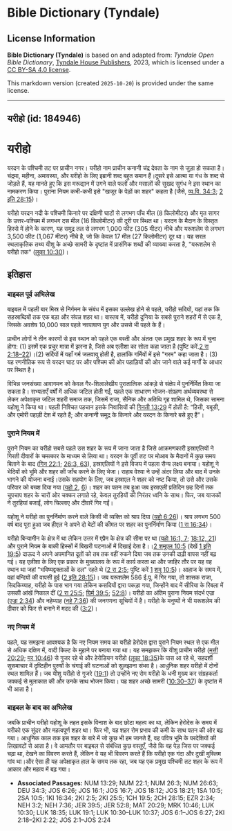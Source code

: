 # Bible Dictionary (Tyndale)

## License Information

**Bible Dictionary (Tyndale)** is based on and adapted from: _Tyndale Open Bible Dictionary_, [Tyndale House Publishers](https://tyndaleopenresources.com/), 2023, which is licensed under a [CC BY-SA 4.0 license](https://creativecommons.org/licenses/by-sa/4.0/legalcode.en).

This markdown version (created `2025-10-20`) is provided under the same license.



--------------------------------

## यरीहो (id: 184946)

यरीहो
=====

यरदन के पश्चिमी तट पर प्राचीन नगर। यरीहो नाम प्राचीन कनानी चंद्र देवता के नाम से जुड़ा हो सकता है। चंद्रमा, महीना, अमावस्या, और यरीहो के लिए इब्रानी शब्द बहुत समान हैं।दूसरे इसे आत्मा या गंध के शब्द से जोड़ते हैं, यह मानते हुए कि इस मरूद्यान में उगने वाले फलों और मसालों की सुखद सुगंध ने इस स्थान का नामकरण किया। पुराना नियम कभी\-कभी इसे "खजूर के पेड़ों का शहर" कहता है (जैसे, [व्य.वि. 34:3](https://ref.ly/Deut34:3); [2 इति 28:15](https://ref.ly/2Chr28:15))।

यरीहो यरदन नदी के पश्चिमी किनारे पर दक्षिणी घाटों से लगभग पाँच मील (8 किलोमीटर) और मृत सागर के उत्तर\-पश्चिम में लगभग दस मील (16 किलोमीटर) की दूरी पर स्थित था। यरदन के मैदान के विस्तृत हिस्से में होने के कारण, यह समुद्र तल से लगभग 1,000 फीट (305 मीटर) नीचे और यरूशलेम से लगभग 3,500 फीट (1,067 मीटर) नीचे है, जो कि केवल 17 मील (27 किलोमीटर) दूर था। यह सरल स्थलाकृतिक तथ्य यीशु के अच्छे सामरी के दृष्टांत में प्रासंगिक शब्दों की व्याख्या करता है, "यरूशलेम से यरीहो तक" ([लूका 10:30](https://ref.ly/Luke10:30))।

इतिहास
------

### बाइबल पूर्व अभिलेख

बाइबल में पहली बार मिस्र से निर्गमन के संबंध में इसका उल्लेख होने से पहले, यरीहो सदियों, यहां तक ​​कि सहस्राब्दियों तक एक बड़ा और संपन्न शहर था। वास्तव में, यरीहो दुनिया के सबसे पुराने शहरों में से एक है, जिसके अवशेष 10,000 साल पहले नवपाषाण युग और उससे भी पहले के हैं।

प्राचीन लोगों ने तीन कारणों से इस स्थान को पहले एक बस्ती और अंततः एक प्रमुख शहर के रूप में चुना होगा: (1\) इसमें एक प्रचुर मात्रा में झरना है, जिसे अब एलीशा का सोता कहा जाता है (पुष्टि करें.[2 रा 2:18–22](https://ref.ly/2Kgs2:18-2Kgs2:22))।(2\) सर्दियों में यहाँ गर्म जलवायु होती है, हालांकि गर्मियों में इसे "गरम" कहा जाता है। (3\) यह रणनीतिक रूप से यरदन घाट पर और पश्चिम की ओर पहाड़ियों की ओर जाने वाले कई मार्गों के आधार पर स्थित है।

विभिन्न जनसंख्या आवागमन को केवल गैर\-शिलालेखीय पुरातात्विक आंकड़े से संक्षेप में पुनर्निर्मित किया जा सकता है। सभ्यताएँ वर्षों में अधिक जटिल होती गईं, पहले एक साधारण भोजन\-संग्रहण अर्थव्यवस्था से लेकर अपेक्षाकृत जटिल शहरी समाज तक, जिसमें राजा, सैनिक और अतिथि गृह शामिल थे, जिसका सामना यहोशू ने किया था। पहली निश्चित पहचान इसके निवासियों की [गिनती 13:29](https://ref.ly/Num13:29) में होती है: “हित्ती, यबूसी, और एमोरी पहाड़ी देश में रहते हैं; और कनानी समुद्र के किनारे और यरदन के किनारे बसे हुए हैं”।

### पुराने नियम में

पुराने नियम का यरीहो सबसे पहले उस शहर के रूप में जाना जाता है जिसे आक्रमणकारी इस्राएलियों ने गिरती दीवारों के चमत्कार के माध्यम से लिया था। यरदन के पूर्वी तट पर मोआब के मैदानों में कुछ समय बिताने के बाद ([गिन 22:1](https://ref.ly/Num22:1); [26:3, 63](https://ref.ly/Num26:3)), इस्राएलियों ने इसे विजय में पहला सैन्य लक्ष्य बनाया। यहोशू ने भेदियों को भूमि और शहर की जाँच करने के लिए भेजा। राहाब वेश्या ने उन्हें अंदर लिया और बाद में उनके भागने की योजना बनाई।उसके सहयोग के लिए, जब इस्राएल ने शहर को नष्ट किया, तो उसे और उसके परिवार को बख्श दिया गया ([यहो 2](https://ref.ly/Josh2:1-Josh2:24), [6](https://ref.ly/Josh6:1-Josh6:27))। शहर का पतन तब हुआ जब इस्राएली प्रतिदिन छह दिनों तक चुपचाप शहर के चारों ओर चक्कर लगाते रहे, केवल तुरहियों की निरंतर ध्वनि के साथ। फिर, जब याजकों ने तुरहियां बजाईं, लोग चिल्लाए और दीवारें गिर गईं।

यहोशू ने यरीहो का पुनर्निर्माण करने वाले किसी भी व्यक्ति को श्राप दिया ([यहो 6:26](https://ref.ly/Josh6:26))। श्राप लगभग 500 वर्ष बाद पूरा हुआ जब हीएल ने अपने दो बेटों की कीमत पर शहर का पुनर्निर्माण किया ([1 रा 16:34](https://ref.ly/1Kgs16:34))।

यरीहो बिन्यामीन के क्षेत्र में था लेकिन उत्तर में एप्रैम के क्षेत्र की सीमा पर था ([यहो 16:1, 7](https://ref.ly/Josh16:1); [18:12, 21](https://ref.ly/Josh18:12)) और पुराने नियम के बाकी हिस्सों में बिखरी घटनाओं में दिखाई देता है।।[2 शमूएल 10:5](https://ref.ly/2Sam10:5) (देखें [1 इति 19:5](https://ref.ly/1Chr19:5)) दाऊद ने अपने अपमानित दूतों को तब तक वहीं रुकने दिया जब तक उनकी दाढ़ी वापस नहीं बढ़ गई। यह एलीशा के लिए एक प्रकार के मुख्यालय के रूप में कार्य करता था और जाहिर तौर पर यह वह स्थान था जहां "भविष्यद्वक्ताओं के दल" रहते थे ([2 रा 2:5](https://ref.ly/2Kgs2:5); पुष्टि करें [1](https://ref.ly/1Sam10:5) [शमू](https://ref.ly/1Sam10:5) [10:5](https://ref.ly/1Sam10:5))। आहाज के समय में, वहां बन्दियों की वापसी हुई ([2 इति 28:15](https://ref.ly/2Chr28:15))। जब यरूशलेम 586 ई.पू. में गिर गया, तो शासक राजा, सिदकिय्याह, यरीहो के पास भाग गया लेकिन कसदियों द्वारा पकड़ा गया, जिन्होंने बाद में सीरिया के रिबला में उसकी आंखें निकाल दीं ([2 रा 25:5](https://ref.ly/2Kgs25:5); [यिर्म 39:5](https://ref.ly/Jer39:5); [52:8](https://ref.ly/Jer52:8))। यरीहो का अंतिम पुराना नियम संदर्भ एज्रा ([एज्रा 2:34](https://ref.ly/Ezra2:34)) और नहेम्याह ([नहे 7:36](https://ref.ly/Neh7:36)) की जनगणना सूचियों में है। यरीहो के मनुष्यों ने भी यरूशलेम की दीवार को फिर से बनाने में मदद की ([3:2](https://ref.ly/Neh3:2))।

### नए नियम में

पहले, यह समझना आवश्यक है कि नए नियम समय का यरीहो हेरोदेस द्वारा पुराने नियम स्थल से एक मील से अधिक दक्षिण में, वादी किल्ट के मुहाने पर बनाया गया था। यह समझकर कि यीशु प्राचीन यरीहो ([मत्ती 20:29](https://ref.ly/Matt20:29); [मर 10:46](https://ref.ly/Mark10:46)) से गुजर रहे थे और हेरोडियन यरीहो ([लूका 18:35](https://ref.ly/Luke18:35))के पास आ रहे थे, सहदर्शी सुसमाचार में दृष्टिहीन पुरुषों के चंगाई की घटनाओं को सुलझाना संभव है। आधुनिक शहर यरीहो में दोनों स्थल शामिल हैं। जब यीशु यरीहो से गुजरे ([19:1](https://ref.ly/Luke19:1)) तो उन्होंने नए रोम यरीहो के धनी मुख्य कर संग्रहकर्ता जक्कई से मुलाकात की और उनके साथ भोजन किया। यह शहर अच्छे सामरी ([10:30–37](https://ref.ly/Luke10:30-Luke10:37)) के दृष्टांत में भी आता है।

### बाइबल के बाद का अभिलेख

जबकि प्राचीन यरीहो यहोशू के तहत इसके विनाश के बाद छोटा महत्व का था, लेकिन हेरोदेस के समय में यरीको एक सुंदर और महत्वपूर्ण शहर था। फिर भी, यह शहर रोम प्रभाव की कमी के साथ पतन की ओर बढ़ गया। आधुनिक काल तक इस शहर के बारे में जो कुछ भी हम जानते हैं, वह पवित्र भूमि के परदेशियों की लिखावटों से आता है। वे आमतौर पर बाइबल से संबंधित कुछ वस्तुएँ, जैसे कि वह पेड़ जिस पर जक्कई चढ़ा था, देखने का विवरण करते हैं, लेकिन वे यह भी विवरण करते हैं कि यरीहो एक गंदा और दुखी मुस्लिम गांव था।और ऐसा ही यह अपेक्षाकृत हाल के समय तक रहा, जब यह एक प्रमुख पश्चिमी तट शहर के रूप में आकार और महत्व में बढ़ गया।  
  

* **Associated Passages:** NUM 13:29; NUM 22:1; NUM 26:3; NUM 26:63; DEU 34:3; JOS 6:26; JOS 16:1; JOS 16:7; JOS 18:12; JOS 18:21; 1SA 10:5; 2SA 10:5; 1KI 16:34; 2KI 2:5; 2KI 25:5; 1CH 19:5; 2CH 28:15; EZR 2:34; NEH 3:2; NEH 7:36; JER 39:5; JER 52:8; MAT 20:29; MRK 10:46; LUK 10:30; LUK 18:35; LUK 19:1; LUK 10:30–LUK 10:37; JOS 6:1–JOS 6:27; 2KI 2:18–2KI 2:22; JOS 2:1–JOS 2:24

